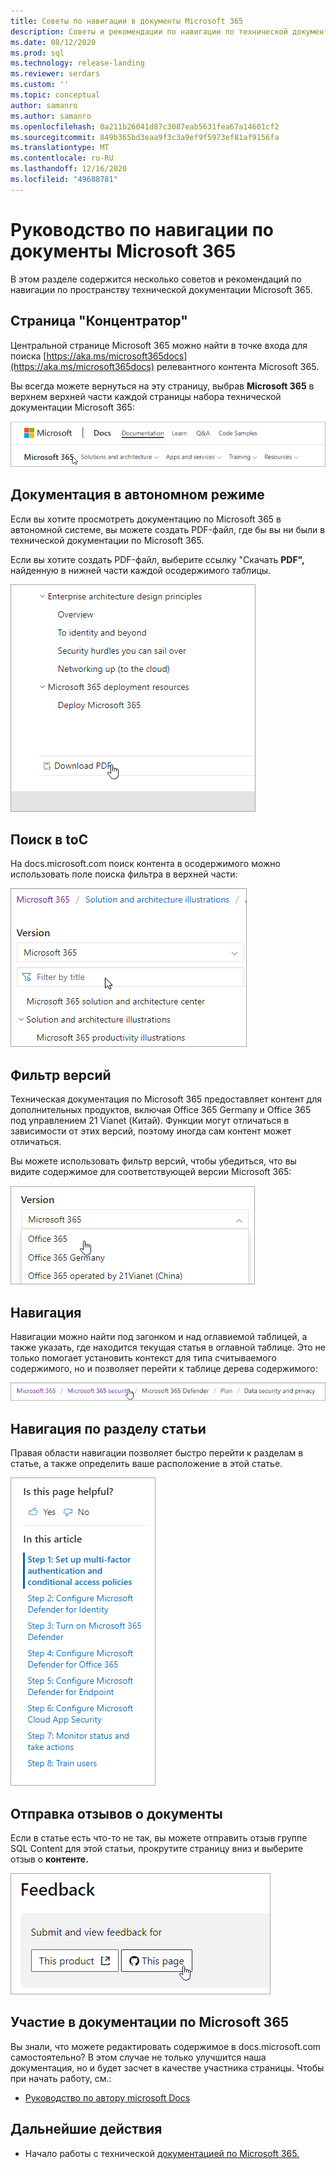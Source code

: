 ```yaml
---
title: Советы по навигации в документы Microsoft 365
description: Советы и рекомендации по навигации по технической документации Microsoft 365— поясняются такие моменты, как страница концентратора, оглавка, заглавная таблица, а также использование навигации и фильтрация версий.
ms.date: 08/12/2020
ms.prod: sql
ms.technology: release-landing
ms.reviewer: serdars
ms.custom: ''
ms.topic: conceptual
author: samanro
ms.author: samanro
ms.openlocfilehash: 0a211b26041d87c3087eab5631fea67a14601cf2
ms.sourcegitcommit: 849b365bd3eaa9f3c3a9ef9f5973ef81af9156fa
ms.translationtype: MT
ms.contentlocale: ru-RU
ms.lasthandoff: 12/16/2020
ms.locfileid: "49688781"
---
```

# <a name="microsoft-365-docs-navigation-guide"></a>Руководство по навигации по документы Microsoft 365

В этом разделе содержится несколько советов и рекомендаций по навигации по пространству технической документации Microsoft 365.  

## <a name="hub-page"></a>Страница "Концентратор"

Центральной странице Microsoft 365 можно найти в точке входа для поиска [https://aka.ms/microsoft365docs](https://aka.ms/microsoft365docs) релевантного контента Microsoft 365.

Вы всегда можете вернуться на эту страницу, выбрав **Microsoft 365** в верхнем верхней части каждой страницы набора технической документации Microsoft 365:

![Microsoft 365 в заголке](media/m365-header-cursor.png)

## <a name="offline-documentation"></a>Документация в автономном режиме

Если вы хотите просмотреть документацию по Microsoft 365 в автономной системе, вы можете создать PDF-файл, где бы вы ни были в технической документации по Microsoft 365.

Если вы хотите создать PDF-файл, выберите ссылку "Скачать **PDF",** найденную в нижней части каждой осодержимого таблицы.

![Скачать PDF-файл](media/m365-download-pdf-cursor.png)

## <a name="toc-search"></a>Поиск в toC 
На docs.microsoft.com поиск контента в осодержимого можно использовать поле поиска фильтра в верхней части:

![Использование фильтра](media/m365-filter-by-title.png)

## <a name="version-filter"></a>Фильтр версий
Техническая документация по Microsoft 365 предоставляет контент для дополнительных продуктов, включая Office 365 Germany и Office 365 под управлением 21 Vianet (Китай). Функции могут отличаться в зависимости от этих версий, поэтому иногда сам контент может отличаться.

Вы можете использовать фильтр версий, чтобы убедиться, что вы видите содержимое для соответствующей версии Microsoft 365:

![Фильтр версий Microsoft 365](media/m365-version-filter.png)

## <a name="breadcrumbs"></a>Навигация

Навигации можно найти под загонком и над оглавиемой таблицей, а также указать, где находится текущая статья в оглавной таблице.  Это не только помогает установить контекст для типа считываемого содержимого, но и позволяет перейти к таблице дерева содержимого:

![Навигация по Microsoft 365](media/m365-breadcrumb.png)

## <a name="article-section-navigation"></a>Навигация по разделу статьи

Правая области навигации позволяет быстро перейти к разделам в статье, а также определить ваше расположение в этой статье.  

![Правая навигация](media/m365-article-sections.png)

## <a name="submit-docs-feedback"></a>Отправка отзывов о документы

Если в статье есть что-то не так, вы можете отправить отзыв группе SQL Content для этой статьи, прокрутите страницу вниз и выберите отзыв о **контенте.**

![Отзывы о контенте, которые выдают с Git](media/m365-article-feedback.png)

## <a name="contribute-to-microsoft-365-documentation"></a>Участие в документации по Microsoft 365

Вы знали, что можете редактировать содержимое в docs.microsoft.com самостоятельно? В этом случае не только улучшится наша документация, но и будет засчет в качестве участника страницы. Чтобы при начать работу, см.:

- [Руководство по автору microsoft Docs](https://docs.microsoft.com/contribute/)

## <a name="next-steps"></a>Дальнейшие действия

- Начало работы с технической [документацией по Microsoft 365.](index.yml)
